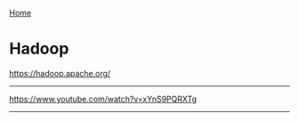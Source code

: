 [Home](Readme.md)
# Hadoop

https://hadoop.apache.org/

---

https://www.youtube.com/watch?v=xYnS9PQRXTg

---

